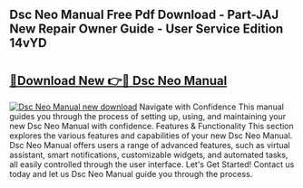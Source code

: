 ## Dsc Neo Manual Free Pdf Download - Part-JAJ New Repair Owner Guide - User Service Edition 14vYD

# <h2><a href="http://bc42292.oget.top/?id=Dsc+Neo+Manual">🔗Download New 👉🔴 Dsc Neo Manual</a></h2>

[![Dsc Neo Manual new download](https://i.imgur.com/5g1atiW.png)](http://bc42292.oget.top/?id=Dsc+Neo+Manual)
Navigate with Confidence This manual guides you through the process of setting up, using, and maintaining your new Dsc Neo Manual with confidence. Features & Functionality This section explores the various features and capabilities of your new Dsc Neo Manual. Dsc Neo Manual offers users a range of advanced features, such as virtual assistant, smart notifications, customizable widgets, and automated tasks, all easily controlled through the user interface. Let's Get Started! Contact us today and let us Dsc Neo Manual guide you through the process.
